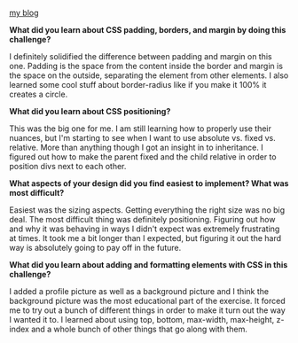 [my blog](https://kylefantastic.github.io/blog-template.html)

**What did you learn about CSS padding, borders, and margin by doing this challenge?**

I definitely solidified the difference between padding and margin on this one.
Padding is the space from the content inside the border and margin is the space
on the outside, separating the element from other elements.  I also learned
some cool stuff about border-radius like if you make it 100% it creates a
circle.

**What did you learn about CSS positioning?**

This was the big one for me.  I am still learning how to properly use their
nuances, but I'm starting to see when I want to use absolute vs. fixed vs.
relative.  More than anything though I got an insight in to inheritance.  I
figured out how to make the parent fixed and the child relative in order to
position divs next to each other.

**What aspects of your design did you find easiest to implement? What was most difficult?**

Easiest was the sizing aspects.  Getting everything the right size was no big
deal.  The most difficult thing was definitely positioning.  Figuring out how
and why it was behaving in ways I didn't expect was extremely frustrating at
times.  It took me a bit longer than I expected, but figuring it out the hard
way is absolutely going to pay off in the future.

**What did you learn about adding and formatting elements with CSS in this challenge?**

I added a profile picture as well as a background picture and I think the
background picture was the most educational part of the exercise.  It forced
me to try out a bunch of different things in order to make it turn out the way
I wanted it to.  I learned about using top, bottom, max-width, max-height,
z-index and a whole bunch of other things that go along with them.